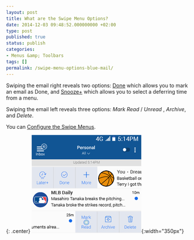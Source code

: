 ```yaml
---
layout: post
title: What are the Swipe Menu Options?
date: 2014-12-03 09:48:52.000000000 +02:00
type: post
published: true
status: publish
categories:
- Menus &amp; Toolbars
tags: []
permalink: /swipe-menu-options-blue-mail/
---
```


Swiping the email right reveals two options: <a href="/mark-as-done/">Done</a> which allows you to mark an email as Done, and <a href="/mark-as-later/">Snooze+</a> which allows you to select a deferring time from a menu.</span></p>

Swiping the email left reveals three options: *Mark Read* / *Unread* , *Archive*, and *Delete*.

You can [Configure the Swipe Menus](/configure-left-right-swipe-menu/).

{: .center}
![Swipes](/assets/swipes1-1.jpg){:width="350px"}
